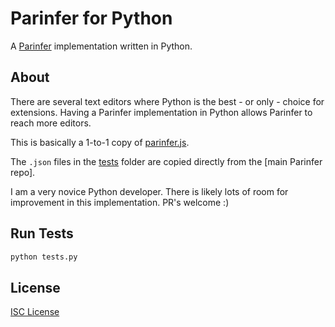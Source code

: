 # Parinfer for Python

A [Parinfer] implementation written in Python.

## About

There are several text editors where Python is the best - or only - choice for
extensions. Having a Parinfer implementation in Python allows Parinfer to reach
more editors.

This is basically a 1-to-1 copy of [parinfer.js].

The `.json` files in the [tests] folder are copied directly from the [main
Parinfer repo].

I am a very novice Python developer. There is likely lots of room for
improvement in this implementation. PR's welcome :)

## Run Tests

```sh
python tests.py
```

## License

[ISC License]

[Parinfer]:http://shaunlebron.github.io/parinfer/
[parinfer.js]:https://github.com/shaunlebron/parinfer/blob/master/lib/parinfer.js
[tests]:tests/
[Parinfer repo]:https://github.com/shaunlebron/parinfer/tree/master/lib/test/cases
[ISC License]:LICENSE.md
